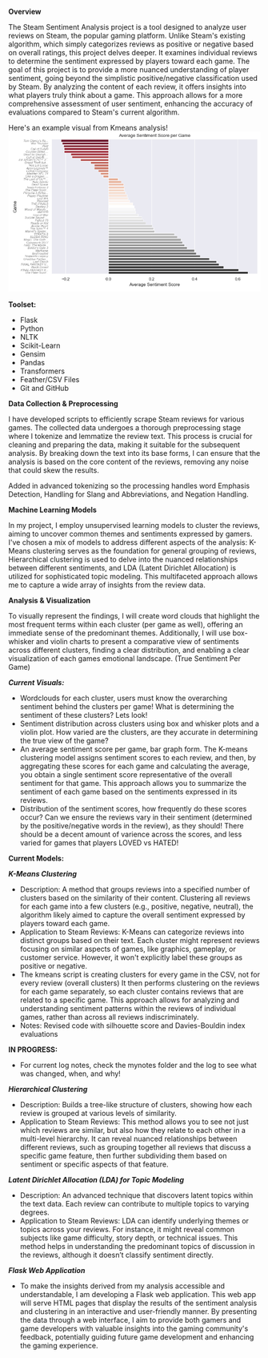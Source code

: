 **Overview**

The Steam Sentiment Analysis project is a tool designed to analyze user reviews on Steam, the popular gaming platform. Unlike Steam's existing algorithm, which simply categorizes reviews as positive or negative based on overall ratings, this project delves deeper. It examines individual reviews to determine the sentiment expressed by players toward each game.
The goal of this project is to provide a more nuanced understanding of player sentiment, going beyond the simplistic positive/negative classification used by Steam. By analyzing the content of each review, it offers insights into what players truly think about a game. This approach allows for a more comprehensive assessment of user sentiment, enhancing the accuracy of evaluations compared to Steam's current algorithm.

Here's an example visual from Kmeans analysis!
![Figure 1](Figure_1.png)


**Toolset:**
- Flask
- Python 
- NLTK
- Scikit-Learn
- Gensim
- Pandas
- Transformers
- Feather/CSV Files
- Git and GitHub

**Data Collection & Preprocessing**

I have developed scripts to efficiently scrape Steam reviews for various games. The collected data undergoes a thorough preprocessing stage where I tokenize and lemmatize the review text. This process is crucial for cleaning and preparing the data, making it suitable for the subsequent analysis. By breaking down the text into its base forms, I can ensure that the analysis is based on the core content of the reviews, removing any noise that could skew the results.

Added in advanced tokenizing so the processing handles word Emphasis Detection,  Handling for Slang and Abbreviations, and Negation Handling.

**Machine Learning Models**

In my project, I employ unsupervised learning models to cluster the reviews, aiming to uncover common themes and sentiments expressed by gamers. I've chosen a mix of models to address different aspects of the analysis: K-Means clustering serves as the foundation for general grouping of reviews, Hierarchical clustering is used to delve into the nuanced relationships between different sentiments, and LDA (Latent Dirichlet Allocation) is utilized for sophisticated topic modeling. This multifaceted approach allows me to capture a wide array of insights from the review data.

**Analysis & Visualization**

To visually represent the findings, I will create word clouds that highlight the most frequent terms within each cluster (per game as well), offering an immediate sense of the predominant themes. Additionally, I will use box-whisker and violin charts to present a comparative view of sentiments across different clusters, finding a clear distribution, and enabling a clear visualization of each games emotional landscape. (True Sentiment Per Game)

***Current Visuals:***
- Wordclouds for each cluster, users must know the overarching sentiment behind the clusters per game! What is determining the sentiment of these clusters? Lets look!
- Sentiment distribution across clusters using box and whisker plots and a violin plot. How varied are the clusters, are they accurate in determining the true view of the game?
- An average sentiment score per game, bar graph form. The K-means clustering model assigns sentiment scores to each review, and then, by aggregating these scores for each game and calculating the average, you obtain a single sentiment score representative of the overall sentiment for that game. This approach allows you to summarize the sentiment of each game based on the sentiments expressed in its reviews.
- Distribution of the sentiment scores, how frequently do these scores occur? Can we ensure the reviews vary in their sentiment (determined by the positive/negative words in the review), as they should! There should be a decent amount of varience across the scores, and less varied for games that players LOVED vs HATED!

**Current Models:**

***K-Means Clustering***
- Description: A method that groups reviews into a specified number of clusters based on the similarity of their content. Clustering all reviews for each game into a few clusters (e.g., positive, negative, neutral), the algorithm likely aimed to capture the overall sentiment expressed by players toward each game.
- Application to Steam Reviews: K-Means can categorize reviews into distinct groups based on their text. Each cluster might represent reviews focusing on similar aspects of games, like graphics, gameplay, or customer service. However, it won't explicitly label these groups as positive or negative.
- The kmeans script is creating clusters for every game in the CSV, not for every review (overall clusters) It then performs clustering on the reviews for each game separately, so each cluster contains reviews that are related to a specific game. This approach allows for analyzing and understanding sentiment patterns within the reviews of individual games, rather than across all reviews indiscriminately.
- Notes: Revised code with silhouette score and Davies-Bouldin index evaluations

**IN PROGRESS:**

- For current log notes, check the mynotes folder and the log to see what was changed, when, and why!
  
***Hierarchical Clustering***
- Description: Builds a tree-like structure of clusters, showing how each review is grouped at various levels of similarity.
- Application to Steam Reviews: This method allows you to see not just which reviews are similar, but also how they relate to each other in a multi-level hierarchy. It can reveal nuanced relationships between different reviews, such as grouping together all reviews that discuss a specific game feature, then further subdividing them based on sentiment or specific aspects of that feature.

***Latent Dirichlet Allocation (LDA) for Topic Modeling***
- Description: An advanced technique that discovers latent topics within the text data. Each review can contribute to multiple topics to varying degrees.
- Application to Steam Reviews: LDA can identify underlying themes or topics across your reviews. For instance, it might reveal common subjects like game difficulty, story depth, or technical issues. This method helps in understanding the predominant topics of discussion in the reviews, although it doesn’t classify sentiment directly.

***Flask Web Application***
- To make the insights derived from my analysis accessible and understandable, I am developing a Flask web application. This web app will serve HTML pages that display the results of the sentiment analysis and clustering in an interactive and user-friendly manner. By presenting the data through a web interface, I aim to provide both gamers and game developers with valuable insights into the gaming community's feedback, potentially guiding future game development and enhancing the gaming experience.
